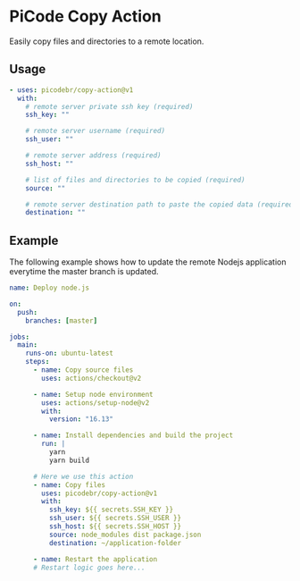 # PiCode Copy Action

Easily copy files and directories to a remote location.

## Usage

```yml
- uses: picodebr/copy-action@v1
  with:
    # remote server private ssh key (required)
    ssh_key: ""

    # remote server username (required)
    ssh_user: ""

    # remote server address (required)
    ssh_host: ""

    # list of files and directories to be copied (required)
    source: ""

    # remote server destination path to paste the copied data (required)
    destination: ""
```

## Example

The following example shows how to update the remote Nodejs application everytime the master branch is updated.

```yml
name: Deploy node.js

on:
  push:
    branches: [master]

jobs:
  main:
    runs-on: ubuntu-latest
    steps:
      - name: Copy source files
        uses: actions/checkout@v2

      - name: Setup node environment
        uses: actions/setup-node@v2
        with:
          version: "16.13"

      - name: Install dependencies and build the project
        run: |
          yarn
          yarn build

      # Here we use this action
      - name: Copy files
        uses: picodebr/copy-action@v1
        with:
          ssh_key: ${{ secrets.SSH_KEY }}
          ssh_user: ${{ secrets.SSH_USER }}
          ssh_host: ${{ secrets.SSH_HOST }}
          source: node_modules dist package.json
          destination: ~/application-folder

      - name: Restart the application
      # Restart logic goes here...
```
